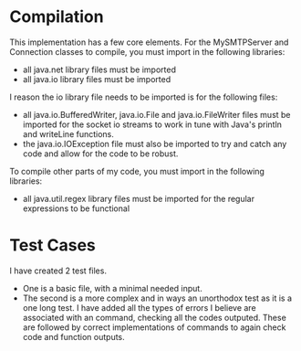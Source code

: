 # Compilation

This implementation has a few core elements.
For the MySMTPServer and Connection classes to compile, you must import in the following libraries:
- all java.net library files must be imported
- all java.io library files must be imported

I reason the io library file needs to be imported is for the following files:
- all java.io.BufferedWriter, java.io.File and java.io.FileWriter files must be imported for the socket io streams to work in tune with Java's println and writeLine functions.
- the java.io.IOException file must also be imported to try and catch any code and allow for the code to be robust.

To compile other parts of my code, you must import in the following libraries:
- all java.util.regex library files must be imported for the regular expressions to be functional

# Test Cases
I have created 2 test files.
- One is a basic file, with a minimal needed input.
- The second is a more complex and in ways an unorthodox test as it is a one long test. I have added all the types of errors I believe are associated with an command, checking all the codes outputed. These are followed by correct implementations of commands to again check code and function outputs.
